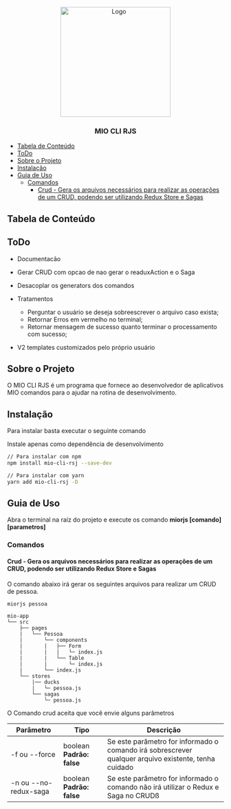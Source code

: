 
<p align="center">
  <a href="https://rocketseat.com.br">
    <img width="256" src="https://datac-mio.s3-sa-east-1.amazonaws.com/LogoMio.png" alt="Logo">
  </a>
  <h3 align="center">MIO CLI RJS</h3>
</p>

- [Tabela de Conteúdo](#tabela-de-conte%c3%bado)
- [ToDo](#todo)
- [Sobre o Projeto](#sobre-o-projeto)
- [Instalação](#instala%c3%a7%c3%a3o)
- [Guia de Uso](#guia-de-uso)
  - [Comandos](#comandos)
    - [Crud - Gera os arquivos necessários para realizar as operações de um CRUD, podendo ser utilizando Redux Store e Sagas](#crud---gera-os-arquivos-necess%c3%a1rios-para-realizar-as-opera%c3%a7%c3%b5es-de-um-crud-podendo-ser-utilizando-redux-store-e-sagas)

## Tabela de Conteúdo

## ToDo

- Documentacão

- Gerar CRUD com opcao de nao gerar o readuxAction e o Saga

- Desacoplar os generators dos comandos

- Tratamentos
  - Perguntar o usuário se deseja sobreescrever o arquivo caso exista;
  - Retornar Erros em vermelho no terminal;
  - Retornar mensagem de sucesso quanto terminar o processamento com sucesso;

- V2 templates customizados pelo próprio usuário

## Sobre o Projeto

O MIO CLI RJS é um programa que fornece ao desenvolvedor de aplicativos MIO comandos para o ajudar na rotina de desenvolvimento.

## Instalação

Para instalar basta executar o seguinte comando

Instale apenas como dependência de desenvolvimento

```sh
// Para instalar com npm
npm install mio-cli-rsj --save-dev

// Para instalar com yarn
yarn add mio-cli-rsj -D
```

## Guia de Uso

Abra o terminal na raíz do projeto e execute os comando <b>miorjs [comando] [parametros]</b>

  ### Comandos

 #### Crud - Gera os arquivos necessários para realizar as operações de um CRUD, podendo ser utilizando Redux Store e Sagas

O comando abaixo irá gerar os seguintes arquivos para realizar um CRUD de pessoa.

```sh
miorjs pessoa
```

```
mio-app
└── src
    ├── pages
    |   └── Pessoa
    |       └── components
    |       |   ├── Form
    |       |   |   └─ index.js
    |       |   └── Table
    |       |       └─ index.js
    |       └── index.js
    └── stores
        |── ducks
        |   └─ pessoa.js
        └── sagas
            └─ pessoa.js
```

O Comando crud aceita que você envie alguns parâmetros

| Parâmetro               | Tipo                        | Descrição                                                                                            |
| ----------------------- | --------------------------- | ---------------------------------------------------------------------------------------------------- |
| -f   ou --force         | boolean <b>Padrão: false<b> | Se este parâmetro for informado o comando irá sobrescrever qualquer arquivo existente, tenha cuidado |
| -n   ou --no-redux-saga | boolean <b>Padrão: false<b> | Se este parâmetro for informado o comando não irá utilizar o Redux e Saga no CRUDß             |
